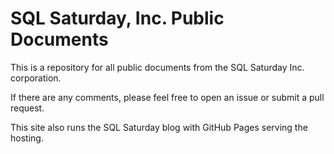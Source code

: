 # SQL Saturday, Inc. Public Documents

This is a repository for all public documents from the SQL Saturday Inc. corporation.

If there are any comments, please feel free to open an issue or submit a pull request.

This site also runs the SQL Saturday blog with GitHub Pages serving the hosting.
